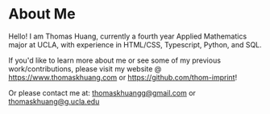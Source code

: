 # About Me

Hello! I am Thomas Huang, currently a fourth year Applied Mathematics major at UCLA, with experience in HTML/CSS, Typescript, Python, and SQL.


If you'd like to learn more about me or see some of my previous work/contributions, please visit my website @ https://www.thomaskhuang.com or https://github.com/thom-imprint!

Or please contact me at: thomaskhuangg@gmail.com or thomaskhuang@g.ucla.edu

